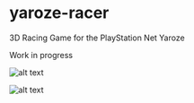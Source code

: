 # yaroze-racer
3D Racing Game for the PlayStation Net Yaroze

Work in progress

![alt text](https://github.com/logi-26/yaroze-racer/blob/main/git_screenshots/screen.BMP?raw=true)

![alt text](https://github.com/logi-26/yaroze-racer/blob/main/git_screenshots/screen_2.BMP?raw=true)